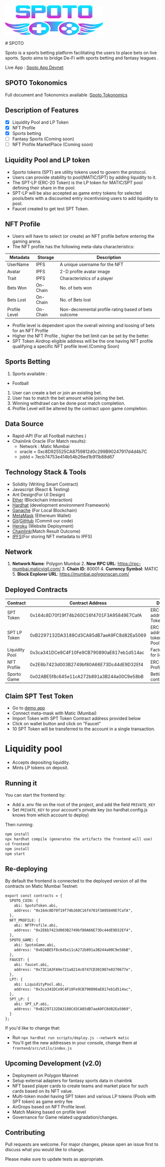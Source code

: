 <p align="left">
  <img width="318.978mm" height="97.003448mm" src="https://github.com/Priyanshu1710/spoto/blob/main/src/assets/images/logo.svg">
</p>
# SPOTO

Spoto is a sports betting platform facilitating the users to place bets on live sports. Spoto aims to bridge De-Fi with sports betting and fantasy leagues .

Live App : [Spoto App Devnet](https://spoto-devnet.herokuapp.com/)

## SPOTO Tokonomics

Full document and Tokonomics available :[Spoto Tokonomics ](https://github.com/Priyanshu1710/spoto/blob/main/public/Spoto.pdf)

## Description of Features

- [x]  Liquidity Pool and LP Token
- [x]  NFT Profile
- [x]  Sports betting
- [ ]  Fantasy Sports (Coming soon)
- [ ]  NFT Profile MarketPlace (Coming soon)

## Liquidity Pool and LP token
- Sporto tokens (SPT) are utility tokens used to govern the protocol.
- Users can provide stability to pool(MATIC/SPT) by adding liquidity to it.
- The SPT-LP (ERC-20 Token) is the LP token for MATIC/SPT pool defining their share in the pool.
- SPT-LP will be also accepted as game entry tokens for selected pools/bets with a discounted entry incentivising users to add liquidity to pool. 
- Faucet created to get test SPT Token.


## NFT Profile
- Users will have to select (or create) an NFT profile before entering the gaming arena.
- The NFT profile has the following meta-data characteristics:

| Metadata | Storage |Description|
| ----------- | ----------- |------------------|
| UserName | IPFS |A unique username for the NFT|
| Avatar  | IPFS|2-D profile avatar image|
| Trait   | IPFS| Characteristics of a player|
| Bets Won   | On-Chain| No. of bets won|
| Bets Lost   | On-Chain|No. of Bets lost |
| Profile Level  |On-Chain| Non-decremental profile rating based of bets outcome|

   
- Profile level is dependent upon the overall winning and loosing of bets for an NFT Profile
- Higher the NFT Profile , higher the bet limit can be set by the better.
- SPT Token Airdrop eligible address will be the one having NFT profile qualifying a specific NFT profile level.(Coming Soon)

## Sports Betting
1. Sports available :
 * Football
1. User can create a bet or join an existing bet.
1. User has to match the bet amount while joining the bet.
1. Winning withdrawl can be done post match completion.
1. Profile Level will be altered by the contract upon game completion.

## Data Source
- Rapid-API (For all Football matches )
- Chainlink Oracle (For Match results):
  - Network : Matic Mumbai
  - oracle = 0xc8D925525CA8759812d0c299B90247917d4d4b7C
  - jobId = 7ecb74753e414b54b26ed1b911b88d67


## Technology Stack & Tools
- Solidity (Writing Smart Contract)
- Javascript (React & Testing)
- Ant Design(For UI Design)
- [Ether](https://docs.ethers.io/v5/) (Blockchain Interaction)
- [Hardhat](https://hardhat.org/) (development environment Framework)
- [Ganache](https://www.trufflesuite.com/ganache) (For Local Blockchain)
- [MetaMask](https://metamask.io/) (Ethereum Wallet)
- [Git](https://git-scm.com/)/[GitHub](https://github.com) (Commit our code)
- [Heroku](https://spoto-devnet.herokuapp.com/) (Website Deployment)
- [Chainlink](https://market.link/search/data-providers)(Match Result Outcome)
- [IPFS](https://infura.io/)(For storing NFT metadata to IPFS)

## Network

1. **Network Name**: Polygon Mumbai
    2. **New RPC URL**: https://rpc-mumbai.maticvigil.com/
    3. **Chain ID**: 80001
    4. **Currency Symbol**: MATIC
    5. **Block Explorer URL**: https://mumbai.polygonscan.com/

## Deployed Contracts

| Contract  | Contract Address |Description|
| ----------- | ----------- |------------------|
| SPT Token | 0x164c8D70f19f74b260C16f4701F3A95849E7CafA  |ERC-20 Token address for SPT Token |
| SPT LP Token  | 0xB2297132DA3188Cd3CA85dB7aeA9FC8d82Ea5069|ERC-20 Token address of LP token(MATIC/SPT Pool)|
| Liquidity Pool  | 0x3ca341DCe9C4F10Fe9CB790890aE817eb1d514ac| Factory Contract for liquidity pool|
| NFT Profile   | 0x2E6b7423d003B2749bf80A66E73Dc44dE9D32Ef4 | ERC-721 NFT Profile Contract |
| Sporto Game   | 0x02ABE5f8c645e11cA272b891a3B244a00C9e58bB |Betting base contract |

## Claim SPT Test Token
  - Go to [demo app](https://spoto-devnet.herokuapp.com/)
  - Connect meta-mask with Matic (Mumbai)
  - Import Token with SPT Token Contract address provided below
  - Click on wallet button and click on "Faucet"
  - 10 SPT Token will be transferred to the account in a single transaction.






# Liquidity pool

- Accepts depositing liquidity.
- Mints LP tokens on deposit.

## Running it

You can start the frontend by:

- Add a .env file on the root of the project, and add the field `PRIVATE_KEY`
- Set `PRIVATE_KEY` to your account's private key (so hardhat.config.js knows from which account to deploy)

Then running:

```
npm install
npx hardhat compile (generates the artifacts the frontend will use)
cd frontend
npm install
npm start
```

## Re-deploying

By default the frontend is connected to the deployed version of all the contracts on Matic Mumbai Testnet:

```
export const contracts = {
  SPOTO_COIN: {
    abi: SpotoToken.abi,
    address: "0x164c8D70f19f74b260C16f4701F3A95849E7CafA",
  },
  NFT_PROFILE: {
    abi: NFTProfile.abi,
    address: "0x2E6b7423d003B2749bf80A66E73Dc44dE9D32Ef4",
  },
  SPOTO_GAME: {
    abi: SpotoGame.abi,
    address: "0x02ABE5f8c645e11cA272b891a3B244a00C9e58bB",
  },
  FAUCET: {
    abi: faucet.abi,
    address: "0x73C1A3FA9e721a8214c0747CD301987e0370677e",
  },
  LPT: {
    abi: LiquidityPool.abi,
    address: "0x3ca341DCe9C4F10Fe9CB790890aE817eb1d514ac",
  },
  SPT_LP: {
    abi: SPT_LP.abi,
    address: "0xB2297132DA3188Cd3CA85dB7aeA9FC8d82Ea5069",
  }
};
```

If you'd like to change that:

- Run `npx hardhat run scripts/deploy.js --network matic`
- You'll get the new addresses in your console, change them at `frontend/src/utils/index.js`


## Upcoming Development (v2.0)
  - Deployment on Polygon Mainnet
  - Setup external adapters for fantasy sports data in chainlink
  - NFT based player cards to create teams and market place for such cards based on its NFT value.
  - Multi-token model having SPT token and various LP tokens (Pools with SPT token) as game entry fee
  - AirDrops based on NFT Profile level.
  - Match Making based on profile level
  - Governance for Game related upgradation/changes.




## Contributing
Pull requests are welcome. For major changes, please open an issue first to discuss what you would like to change.

Please make sure to update tests as appropriate.
